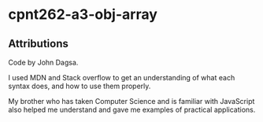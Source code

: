 # cpnt262-a3-obj-array

## Attributions

Code by John Dagsa.

I used MDN and Stack overflow to get an understanding of what each syntax does,
and how to use them properly.

My brother who has taken Computer Science and is familiar with JavaScript
also helped me understand and gave me examples of practical applications.
